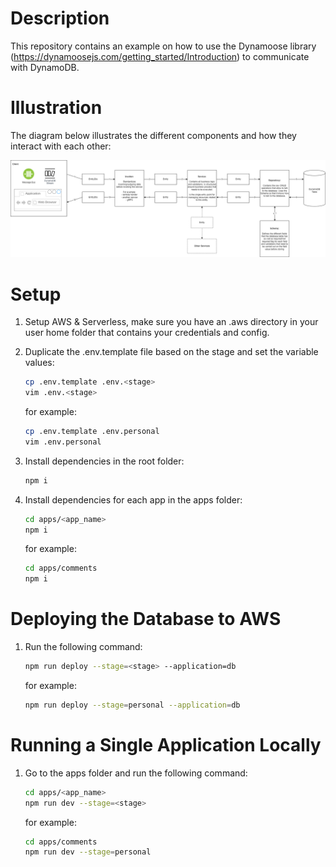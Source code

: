 # Description
This repository contains an example on how to use the Dynamoose library (https://dynamoosejs.com/getting_started/Introduction) to communicate with DynamoDB.

# Illustration
The diagram below illustrates the different components and how they interact with each other:

![Diagram](docs/diagram.png)

# Setup
1. Setup AWS & Serverless, make sure you have an .aws directory in your user home folder that contains your credentials and config.
2. Duplicate the .env.template file based on the stage and set the variable values:
    ```sh
    cp .env.template .env.<stage>
    vim .env.<stage>
    ```
    for example:
    ```sh
    cp .env.template .env.personal
    vim .env.personal
    ```

3. Install dependencies in the root folder:
    ```sh
    npm i
    ```

4. Install dependencies for each app in the apps folder:
    ```sh
    cd apps/<app_name>
    npm i
    ```
    for example:
    ```sh
    cd apps/comments
    npm i
    ```

# Deploying the Database to AWS
1. Run the following command:
    ```sh
    npm run deploy --stage=<stage> --application=db
    ```
    for example:
    ```sh
    npm run deploy --stage=personal --application=db
    ```

# Running a Single Application Locally
1. Go to the apps folder and run the following command:
    ```sh
    cd apps/<app_name>
    npm run dev --stage=<stage>
    ```
    for example:
    ```sh
    cd apps/comments
    npm run dev --stage=personal
    ```

